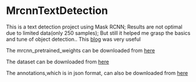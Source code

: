 # MrcnnTextDetection

This is a text detection project using Mask RCNN;
Results are not optimal due to limited data(only 250 samples);
But still it helped me grasp the basics and tune of object detection..
This [blog](https://machinelearningmastery.com/how-to-train-an-object-detection-model-with-keras/) was very useful 

The mrcnn_pretrained_weights can be downloaded from [here](https://github.com/matterport/Mask_RCNN/releases/download/v2.0/mask_rcnn_coco.h5)

The dataset can be downloaded from [here](https://drive.google.com/folderview?id=1wp7h3KCReG1_ALP-FJif_zDb0q8AMPKd)

The annotations,which is in json format, can also be downloaded from [here](https://drive.google.com/file/d/1y9dO1wUVt0AQ904hGpAEsTlW2xshqjjI/view?usp=drivesdk)


